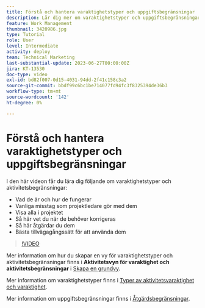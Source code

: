 ```yaml
---
title: Förstå och hantera varaktighetstyper och uppgiftsbegränsningar
description: Lär dig mer om varaktighetstyper och uppgiftsbegränsningar och se hur du ser till att de är korrekt konfigurerade i dina projekt.
feature: Work Management
thumbnail: 3420986.jpg
type: Tutorial
role: User
level: Intermediate
activity: deploy
team: Technical Marketing
last-substantial-update: 2023-06-27T00:00:00Z
jira: KT-13530
doc-type: video
exl-id: bd82f007-0d15-4031-94dd-2f41c158c3a2
source-git-commit: bbdf99c6bc1be714077fd94fc3f8325394de36b3
workflow-type: tm+mt
source-wordcount: '142'
ht-degree: 0%

---
```


# Förstå och hantera varaktighetstyper och uppgiftsbegränsningar

I den här videon får du lära dig följande om varaktighetstyper och aktivitetsbegränsningar:

* Vad de är och hur de fungerar
* Vanliga misstag som projektledare gör med dem
* Visa alla i projektet
* Så här vet du när de behöver korrigeras
* Så här åtgärdar du dem
* Bästa tillvägagångssätt för att använda dem


>[!VIDEO](https://video.tv.adobe.com/v/3420986/?quality=12&learn=on&enablevpops=1)


Mer information om hur du skapar en vy för varaktighetstyper och aktivitetsbegränsningar finns i **Aktivitetsvyn för varaktighet och aktivitetsbegränsningar** i [Skapa en grundvy](https://experienceleague.adobe.com/docs/workfront-learn/tutorials-workfront/reporting/basic-reporting/create-a-basic-view.html?lang=en).

Mer information om varaktighetstyper finns i [Typer av aktivitetsvaraktighet och varaktighet](https://experienceleague.adobe.com/docs/workfront/using/manage-work/tasks/task-duration-and-duration-types/task-duration-duration-type.html?lang=en).

Mer information om uppgiftsbegränsningar finns i [Åtgärdsbegränsningar](https://experienceleague.adobe.com/docs/workfront/using/manage-work/tasks/task-constraints/task-constraints.html?lang=en).
